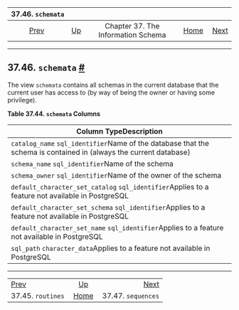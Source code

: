 <!--?xml version="1.0" encoding="UTF-8" standalone="no"?-->

|                  37.46. `schemata`                  |                                                                    |                                    |                                                       |                                                       |
| :-------------------------------------------------: | :----------------------------------------------------------------- | :--------------------------------: | ----------------------------------------------------: | ----------------------------------------------------: |
| [Prev](infoschema-routines.html "37.45. routines")  | [Up](information-schema.html "Chapter 37. The Information Schema") | Chapter 37. The Information Schema | [Home](index.html "PostgreSQL 17devel Documentation") |  [Next](infoschema-sequences.html "37.47. sequences") |

***

## 37.46. `schemata` [#](#INFOSCHEMA-SCHEMATA)

The view `schemata` contains all schemas in the current database that the current user has access to (by way of being the owner or having some privilege).

**Table 37.44. `schemata` Columns**

| Column TypeDescription                                                                                            |
| ----------------------------------------------------------------------------------------------------------------- |
| `catalog_name` `sql_identifier`Name of the database that the schema is contained in (always the current database) |
| `schema_name` `sql_identifier`Name of the schema                                                                  |
| `schema_owner` `sql_identifier`Name of the owner of the schema                                                    |
| `default_character_set_catalog` `sql_identifier`Applies to a feature not available in PostgreSQL                  |
| `default_character_set_schema` `sql_identifier`Applies to a feature not available in PostgreSQL                   |
| `default_character_set_name` `sql_identifier`Applies to a feature not available in PostgreSQL                     |
| `sql_path` `character_data`Applies to a feature not available in PostgreSQL                                       |

***

|                                                     |                                                                    |                                                       |
| :-------------------------------------------------- | :----------------------------------------------------------------: | ----------------------------------------------------: |
| [Prev](infoschema-routines.html "37.45. routines")  | [Up](information-schema.html "Chapter 37. The Information Schema") |  [Next](infoschema-sequences.html "37.47. sequences") |
| 37.45. `routines`                                   |        [Home](index.html "PostgreSQL 17devel Documentation")       |                                    37.47. `sequences` |
